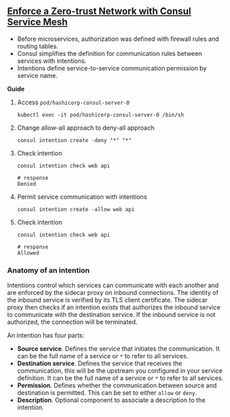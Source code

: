 ## [Enforce a Zero-trust Network with Consul Service Mesh](https://learn.hashicorp.com/tutorials/consul/service-mesh-zero-trust-network?in=consul/gs-consul-service-mesh)

- Before microservices, authorization was defined with firewall rules and routing tables.
- Consul simplifies the definition for communication rules between services with intentions.
- Intentions define service-to-service communication permission by service name.

**Guide**

1. Access `pod/hashicorp-consul-server-0`
   ```
   kubectl exec -it pod/hashicorp-consul-server-0 /bin/sh
   ```
2. Change allow-all approach to deny-all approach
   ```
   consul intention create -deny "*" "*"
   ```
3. Check intention

   ```
   consul intention check web api

   # response
   Denied
   ```

4. Permit service communication with intentions
   ```
   consul intention create -allow web api
   ```
5. Check intention

   ```
   consul intention check web api

   # response
   Allowed
   ```

### Anatomy of an intention

Intentions control which services can communicate with each another and are enforced by the sidecar proxy on inbound connections. The identity of the inbound service is verified by its TLS client certificate. The sidecar proxy then checks if an intention exists that authorizes the inbound service to communicate with the destination service. If the inbound service is not authorized, the connection will be terminated.

An intention has four parts:

- **Source service**. Defines the service that initiates the communication. It can be the full name of a service or `*` to refer to all services.
- **Destination service**. Defines the service that receives the communication, this will be the upstream you configured in your service definition. It can be the full name of a service or `*` to refer to all services.
- **Permission**. Defines whether the communication between source and destination is permitted. This can be set to either `allow` or `deny`.
- **Description**. Optional component to associate a description to the intention.
